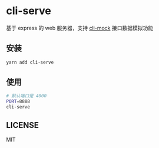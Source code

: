 # cli-serve

基于 express 的 web 服务器，支持 [cli-mock](https://github.com/richardchen85/cli-start/packages/cli-mock/readme.md) 接口数据模拟功能

## 安装

```bash
yarn add cli-serve
```

## 使用

```bash
# 默认端口是 4000
PORT=8888
cli-serve
```

## LICENSE

MIT
